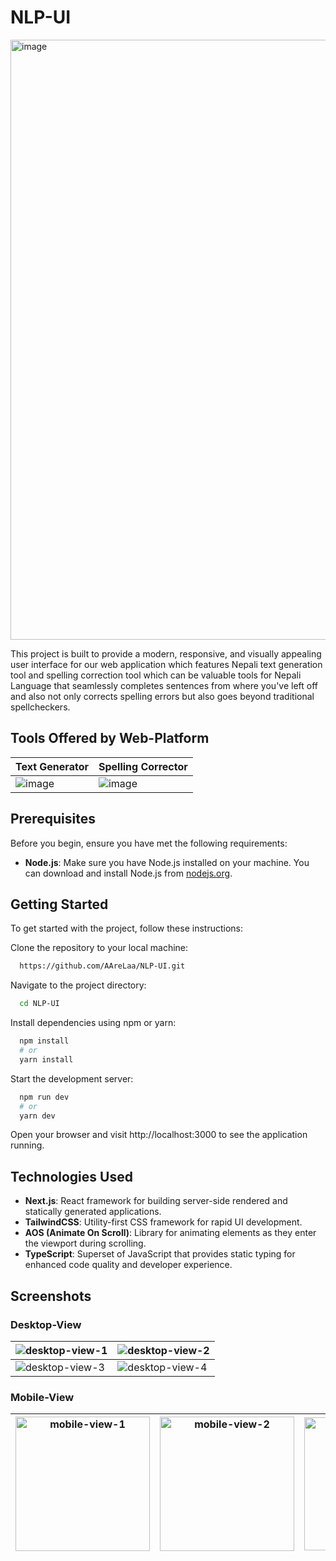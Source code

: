 # NLP-UI

<img width="960" alt="image" src="https://github.com/AAreLaa/NLP-UI/assets/86913784/48831d76-4bcf-4db2-8df1-32da494c6c9b">

This project is built to provide a modern, responsive, and visually appealing user interface for our web application which features Nepali text generation tool and spelling correction tool which can be valuable tools for Nepali Language that seamlessly completes sentences from where you've left off and also not only corrects spelling errors but also goes beyond traditional spellcheckers.


## Tools Offered by Web-Platform
Text Generator | Spelling Corrector
-|-
<img alt="image" src="https://github.com/AAreLaa/NLP-UI/assets/86913784/1bcc5491-34db-445a-b4ec-4f471497eee7">  |  <img alt="image" src="https://github.com/AAreLaa/NLP-UI/assets/86913784/0908a97f-f8ea-490d-bda8-c9b2728bdc85">


## Prerequisites

Before you begin, ensure you have met the following requirements:

- **Node.js**: Make sure you have Node.js installed on your machine. You can download and install Node.js from [nodejs.org](https://nodejs.org/en).

## Getting Started

To get started with the project, follow these instructions:

Clone the repository to your local machine:

```bash
  https://github.com/AAreLaa/NLP-UI.git
```

Navigate to the project directory:

```bash
  cd NLP-UI
```

Install dependencies using npm or yarn:

```bash
  npm install
  # or
  yarn install
```

Start the development server:

```bash
  npm run dev
  # or
  yarn dev
```
Open your browser and visit http://localhost:3000 to see the application running.

## Technologies Used

- **Next.js**: React framework for building server-side rendered and statically generated applications.
- **TailwindCSS**: Utility-first CSS framework for rapid UI development.
- **AOS (Animate On Scroll)**: Library for animating elements as they enter the viewport during scrolling.
- **TypeScript**: Superset of JavaScript that provides static typing for enhanced code quality and developer experience.

## Screenshots

### Desktop-View

<img alt="desktop-view-1" src="https://github.com/AAreLaa/NLP-UI/assets/86913784/dd2e9a0e-b5cd-4395-adf7-85d5f9d00e6b">|<img alt="desktop-view-2" src="https://github.com/AAreLaa/NLP-UI/assets/86913784/c83adcb2-383d-4838-9917-b403ff2ee230">
-|-
<img alt="desktop-view-3" src="https://github.com/AAreLaa/NLP-UI/assets/86913784/0f4cd1a1-5ab3-4361-b3fc-c17b39e4dceb">|<img alt="desktop-view-4" src="https://github.com/AAreLaa/NLP-UI/assets/86913784/7164623c-c3f9-45a2-96ee-47af26047354">

### Mobile-View

<img width="215" alt="mobile-view-1" src="https://github.com/AAreLaa/NLP-UI/assets/86913784/6ec445cd-5d47-4ba7-ba36-24508166e61b">|<img width="215" alt="mobile-view-2" src="https://github.com/AAreLaa/NLP-UI/assets/86913784/1b7928b2-3e69-4d7d-9cbd-13f72472c0f8">|<img width="213" alt="mobile-view-3" src="https://github.com/AAreLaa/NLP-UI/assets/86913784/694191fe-f52b-4297-b13b-0655d24cf581">|<img width="214" alt="mobile-view-4" src="https://github.com/AAreLaa/NLP-UI/assets/86913784/a0ff4af6-58ef-49a9-9e05-796d26b38443">
-|-|-|-

